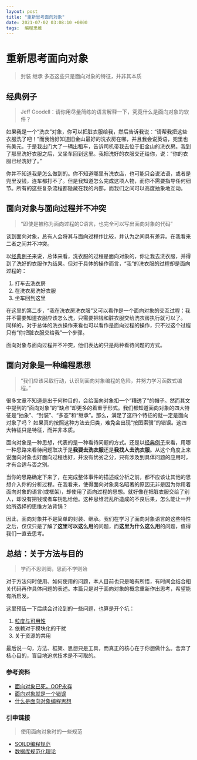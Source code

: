 ```yaml
---
layout: post
title: "重新思考面向对象"
date: 2021-07-02 03:08:10 +0800
tags:  编程思维
---
```


# 重新思考面向对象

> 封装 继承 多态这些只是面向对象的特征，并非其本质

## 经典例子
> Jeff Goodell：请你用尽量简练的语言解释一下，究竟什么是面向对象的软件？

如果我是一个“洗衣”对象，你可以把脏衣服给我，然后告诉我说：“请帮我把这些衣服洗了吧！”而我恰好知道旧金山最好的洗衣房在哪，并且我会说英语，兜里也有美元。于是我出门大了一辆出租车，告诉司机带我去位于旧金山的洗衣房。我到了那里洗好衣服之后，又坐车回到这里。我把洗好的衣服交还给你，说：“你的衣服已经洗好了。”

你并不知道我是怎么做到的。你不知道哪里有洗衣店，也可能只会说法语，或者是兜里没钱，连车都打不了。但是我知道怎么完成这项人物，而你不需要指导任何细节。所有的这些复杂流程都隐藏在我的内部，而我们之间可以高度抽象地互动。

## 面向对象与面向过程并不冲突
> “即使是被称为面向过程的C语言，也完全可以写出面向对象的代码”

谈到面向对象，总有人会将其与面向过程作比较，并认为之间具有差异。在我看来二者之间并不冲突。

以[经典例子](#经典例子)来说，总体来看，洗衣服的过程是面向对象的，你让我去洗衣服，并得到了洗好的衣服作为结果。但对于具体的操作而言，“我”的洗衣服的过程却是面向过程的：

1. 打车去洗衣房
2. 在洗衣房洗好衣服
3. 坐车回到这里

在这里的第二步，“我在洗衣房洗衣服”又可以看作是一个面向对象的交互过程：我并不需要知道衣服应该怎么洗，只需要把钱和脏衣服交给洗衣房执行就可以了。
同样的，对于总体的洗衣操作来看也可以看作是面向过程的操作，只不过这个过程只有“你把脏衣服交给我”一个步骤。

面向对象与面向过程并不冲突，他们表达的只是两种看待问题的方式。

## 面向对象是一种编程思想

> “我们应该采取行动，认识到面向对象编程的危险，并努力学习函数式编程。”

很多文章不知道是出于何种目的，会给面向对象扣一个“糟透了”的帽子。然而其文中提到的“面向对象”的“缺点”却更多的着重于形式。我们都知道面向对象的四大特征是“抽象”、“封装”、“多态”和“继承”。那么，满足了这四个特征的就一定是面向对象了吗？ 如果真的按照这种方法去归类，难免会出现“按图索骥”的错误。这四大特征只是特征，而并非本质。

面向对象是一种思想，代表的是一种看待问题的方式。还是以[经典例子](#经典例子)来看，用哪一种思路来看待问题取决于是**我要去洗衣服**还是**我找人去洗衣服**。从这个角度上来说面向对象也好面向过程也好，并没有优劣之分，只有涉及到具体问题的应用时，才有合适与否之别。

当你的思路确定下来了，在完成整体事件的描述或分析之前，都不应该让其他的思想介入你的分析过程。在我看来，使得面向对象臭名昭著的原因无非是因为你用着面向对象的语言(或框架)，却使用了面向过程的思想。就好像在把脏衣服交给了别人，却没有把钱或者车钥匙给他。这种思维混乱所造成的不良后果，怎么能让一开始所选择的思维方法背锅？

因此，面向对象并不是简单的封装、继承。我们在学习了面向对象语言的这些特性之后，仅仅只是了解了**这里可以这么用**的问题，而**这里为什么这么用**的问题，值得我们一直去思考。

## 总结：关于方法与目的
> 学而不思则罔，思而不学则殆

对于方法何时使用、如何使用的问题，本人目前也只是略有所悟，有时间会结合相关代码再作具体问题的表述。本篇只是对于面向对象的概念重新作出思考，希望能有所启发。

这里预告一下后续会讨论到的一些问题，也算是开个坑：
1. [粒度与可用性](/blog/2021/08/08/Granularity&Availability.html)
2. 依赖对于模块化的干扰
3. 关于资源的共用

最后说一句，方法、框架、思想只是工具，而真正的核心在于你想做什么。舍弃了核心目的，盲目地追求技术是不可取的。


### 参考资料
- [面向对象已死，OOP永存](https://www.gamedev.net/blogs/entry/2265481-oop-is-dead-long-live-oop/)
- [面向对象就是一个错误](https://blog.csdn.net/weixin_42232219/article/details/113764592)
- [什么是面向对象编程思想](https://www.zhihu.com/question/31021366)

### 引申链接
> 使用面向对象时的一些规范

- [SOILD编程规范](https://www.jianshu.com/p/1c6498da3862)
- [数据库规范化理论](https://zhuanlan.zhihu.com/p/344351869)